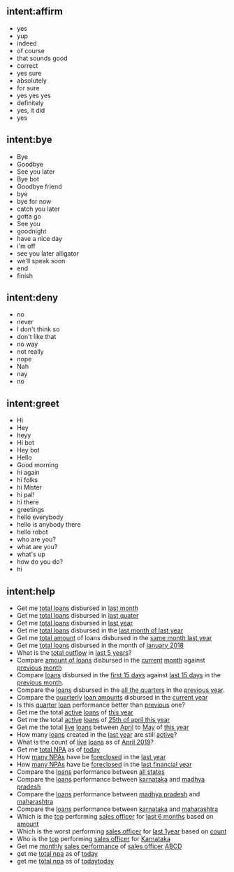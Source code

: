 ## intent:affirm
- yes
- yup
- indeed
- of course
- that sounds good
- correct
- yes sure
- absolutely
- for sure
- yes yes yes
- definitely
- yes, it did
- yes

## intent:bye
- Bye
- Goodbye
- See you later
- Bye bot
- Goodbye friend
- bye
- bye for now
- catch you later
- gotta go
- See you
- goodnight
- have a nice day
- i'm off
- see you later alligator
- we'll speak soon
- end
- finish

## intent:deny
- no
- never
- I don't think so
- don't like that
- no way
- not really
- nope
- Nah
- nay
- no

## intent:greet
- Hi
- Hey
- heyy
- Hi bot
- Hey bot
- Hello
- Good morning
- hi again
- hi folks
- hi Mister
- hi pal!
- hi there
- greetings
- hello everybody
- hello is anybody there
- hello robot
- who are you?
- what are you?
- what's up
- how do you do?
- hi

## intent:help
- Get me [total loans](count) disbursed in [last month](time)
- Get me [total loans](count) disbursed in [last quater](time)
- Get me [total loans](count) disbursed in [last year](time)
- Get me [total loans](count) disbursed in the [last month of last year](time)
- Get me [total amount](amount) of loans disbursed in the [same month last year](time)
- Get me [total loans](count) disbursed in the month of [january 2018](time)
- What is the [total outflow](count) in [last 5 years](time)?
- Compare [amount of loans](amount) disbursed in the [current](time1) [month](time) against [previous](time2) [month](time)
- Compare [loans](count) disbursed in the [first 15 days](time1) against [last 15 days](time2) in the [previous month](time).
- Compare the [loans](count) disbursed in the [all the quarters](time1) in the [previous year](time).
- Compare the [quarterly](time1) [loan amounts](amount) disbursed in the [current year](time)
- Is this [quarter](time1) [loan](count) performance better than [previous](time2) one?
- Get me the total [active](refrence_time) [loans](count) of [this year](time)
- Get me the total [active](refrence_time) [loans](count) of [25th of april this year](time)
- Get me the total [live](refrence_time) [loans](count) between [April](time1) to [May](time2) of [this year](time)
- How many [loans](count) created in the [last year](time) are still [active](refrence_time)?
- What is the count of [live](refrence_time) [loans](count) as of [April 2019](time)?
- Get me [total NPA](amount) as of [today](time)
- How [many NPAs](count)  have be [foreclosed](closure) in the [last year](time)
- How [many NPAs](count)  have be [foreclosed](closure) in the [last financial year](time)
- Compare the [loans](count) performance between [all states](allreg)
- Compare the [loans](count) performance between [karnataka](reg1) and [madhya pradesh](reg2)
- Compare the [loans](count) performance between [madhya pradesh](reg1) and [maharashtra](reg2)
- Compare the [loans](count) performance between [karnataka](reg1) and [maharashtra](reg2)
- Which is the [top](order) performing [sales officer](field) for [last 6 months](time) based on [amount](count)
- Which is the worst performing [sales officer](field) for [last 1year](time) based on [count](count)
- Who is the [top](order) performing [sales officer](field) for [Karnataka](reg1)
- Get me [monthly](time) [sales performance](count) of [sales officer](field) [ABCD](PERSON)
- get me [total npa](amount) as of [today](time)
- get me [total npa](amount) as of [today](time)[today](time:2019-07-21T00:00:00.000+05:30)
